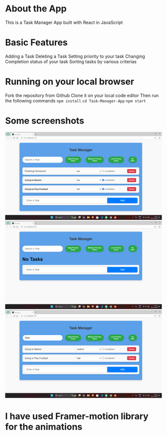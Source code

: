 # About the App

This is a Task Manager App built with React in JavaScript

# Basic Features

Adding a Task
Deleting a Task
Setting priority to your task
Changing Completion status of your task
Sorting tasks by various criterias

# Running on your local browser

Fork the repository from Github
Clone it on your local code editor
Then run the following commands
`npm install`
`cd Task-Manager-App`
`npm start`

# Some screenshots

![alt text](image-1.png)
![alt text](image.png)
![alt text](image-2.png)

# I have used Framer-motion library for the animations